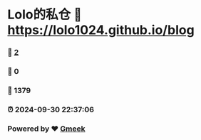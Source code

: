 # Lolo的私仓 :link: https://lolo1024.github.io/blog 
### :page_facing_up: [2](https://lolo1024.github.io/blog/tag.html) 
### :speech_balloon: 0 
### :hibiscus: 1379 
### :alarm_clock: 2024-09-30 22:37:06 
### Powered by :heart: [Gmeek](https://github.com/Meekdai/Gmeek)
